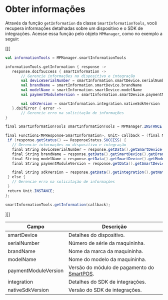 # Obter informações

Através da função `getInformation` da classe `SmartInformationTools`, você recupera informações detalhadas sobre um dispositivo e o SDK de integrações. Acesse essa função pelo objeto `MPManager`, como no exemplo a seguir:

[[[
```kotlin
val informationTools = MPManager.smartInformationTools

informationTools.getInformation { response ->
   response.doIfSuccess { smartInformation ->
       // Gerencie informações no dispositivo e integração
       val deviceSerialNumber = smartInformation.smartDevice.serialNumber
       val brandName = smartInformation.smartDevice.brandName
       val modelName = smartInformation.smartDevice.modelName
       val paymentModuleVersion = smartInformation.smartDevice.paymentModuleVersion

       val sdkVersion = smartInformation.integration.nativeSdkVersion
   }.doIfError { error ->
       // Gerencie erro na solicitação de informações 
}
```
```java
final SmartInformationTools smartInformationTools = MPManager.INSTANCE.getSmartInformationTools();

final Function1<MPResponse<SmartInformation>, Unit> callback = (final MPResponse<SmartInformation> response) -> {
 if (response.getStatus() == ResponseStatus.SUCCESS) {
   // Gerencie informações no dispositivo e integração
   final String deviceSerialNumber = response.getData().getSmartDevice().getSerialNumber();
   final String brandName = response.getData().getSmartDevice().getBrandName();
   final String modelName = response.getData().getSmartDevice().getModelName();
   final String paymentModuleVersion = response.getData().getSmartDevice().getPaymentModuleVersion();

   final String sdkVersion = response.getData().getIntegration().getNativeSdkVersion();
 } else {
   // Gerencie erro na solicitação de informações
 }
 return Unit.INSTANCE;
};

smartInformationTools.getInformation(callback);
```
]]]

|Campo|Descrição|
|---|---|
|smartDevice| Detalhes do dispositivo.|
|serialNumber| Número de série da maquininha.|
|brandName| Nome da marca da maquininha.|
|modelName| Nome do modelo da maquininha.|
|paymentModuleVersion| Versão do módulo de pagamento do [SmartPOS](/developers/pt/docs/mp-point/landing).|
|integration| Detalhes do SDK de integrações.|
|nativeSdkVersion| Versão do SDK de integrações.|